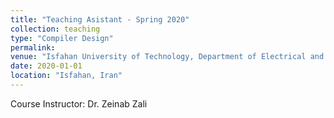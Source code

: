 ```yaml
---
title: "Teaching Asistant - Spring 2020"
collection: teaching
type: "Compiler Design"
permalink:
venue: "Isfahan University of Technology, Department of Electrical and Computer Engineering"
date: 2020-01-01
location: "Isfahan, Iran"
---
```


Course Instructor: Dr. Zeinab Zali
